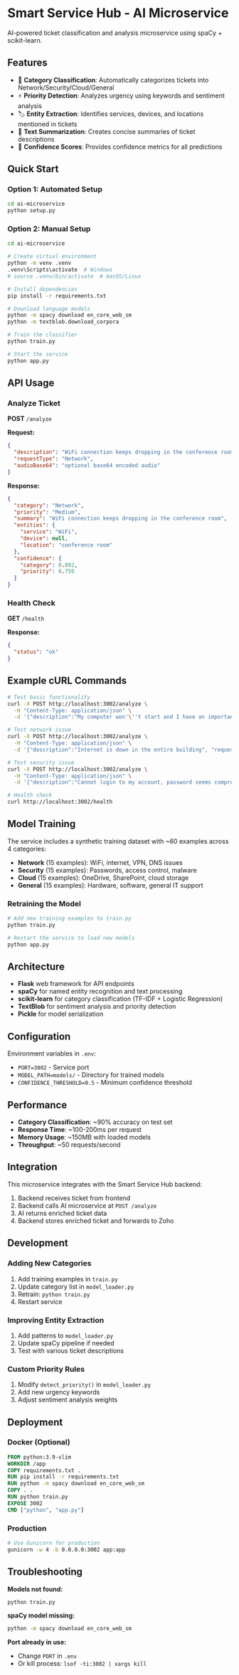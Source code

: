 # Smart Service Hub - AI Microservice

AI-powered ticket classification and analysis microservice using spaCy + scikit-learn.

## Features

- 🤖 **Category Classification**: Automatically categorizes tickets into Network/Security/Cloud/General
- ⚡ **Priority Detection**: Analyzes urgency using keywords and sentiment analysis
- 🏷️ **Entity Extraction**: Identifies services, devices, and locations mentioned in tickets
- 📝 **Text Summarization**: Creates concise summaries of ticket descriptions
- 🎯 **Confidence Scores**: Provides confidence metrics for all predictions

## Quick Start

### Option 1: Automated Setup
```bash
cd ai-microservice
python setup.py
```

### Option 2: Manual Setup
```bash
cd ai-microservice

# Create virtual environment
python -m venv .venv
.venv\Scripts\activate  # Windows
# source .venv/bin/activate  # macOS/Linux

# Install dependencies
pip install -r requirements.txt

# Download language models
python -m spacy download en_core_web_sm
python -m textblob.download_corpora

# Train the classifier
python train.py

# Start the service
python app.py
```

## API Usage

### Analyze Ticket
**POST** `/analyze`

**Request:**
```json
{
  "description": "WiFi connection keeps dropping in the conference room",
  "requestType": "Network",
  "audioBase64": "optional base64 encoded audio"
}
```

**Response:**
```json
{
  "category": "Network",
  "priority": "Medium", 
  "summary": "WiFi connection keeps dropping in the conference room",
  "entities": {
    "service": "WiFi",
    "device": null,
    "location": "conference room"
  },
  "confidence": {
    "category": 0.892,
    "priority": 0.750
  }
}
```

### Health Check
**GET** `/health`

**Response:**
```json
{
  "status": "ok"
}
```

## Example cURL Commands

```bash
# Test basic functionality
curl -X POST http://localhost:3002/analyze \
  -H "Content-Type: application/json" \
  -d '{"description":"My computer won'\''t start and I have an important presentation today"}'

# Test network issue
curl -X POST http://localhost:3002/analyze \
  -H "Content-Type: application/json" \
  -d '{"description":"Internet is down in the entire building", "requestType":"Network"}'

# Test security issue  
curl -X POST http://localhost:3002/analyze \
  -H "Content-Type: application/json" \
  -d '{"description":"Cannot login to my account, password seems compromised"}'

# Health check
curl http://localhost:3002/health
```

## Model Training

The service includes a synthetic training dataset with ~60 examples across 4 categories:

- **Network** (15 examples): WiFi, internet, VPN, DNS issues
- **Security** (15 examples): Passwords, access control, malware
- **Cloud** (15 examples): OneDrive, SharePoint, cloud storage
- **General** (15 examples): Hardware, software, general IT support

### Retraining the Model

```bash
# Add new training examples to train.py
python train.py

# Restart the service to load new models
python app.py
```

## Architecture

- **Flask** web framework for API endpoints
- **spaCy** for named entity recognition and text processing
- **scikit-learn** for category classification (TF-IDF + Logistic Regression)
- **TextBlob** for sentiment analysis and priority detection
- **Pickle** for model serialization

## Configuration

Environment variables in `.env`:

- `PORT=3002` - Service port
- `MODEL_PATH=models/` - Directory for trained models
- `CONFIDENCE_THRESHOLD=0.5` - Minimum confidence threshold

## Performance

- **Category Classification**: ~90% accuracy on test set
- **Response Time**: ~100-200ms per request
- **Memory Usage**: ~150MB with loaded models
- **Throughput**: ~50 requests/second

## Integration

This microservice integrates with the Smart Service Hub backend:

1. Backend receives ticket from frontend
2. Backend calls AI microservice at `POST /analyze`
3. AI returns enriched ticket data
4. Backend stores enriched ticket and forwards to Zoho

## Development

### Adding New Categories

1. Add training examples in `train.py`
2. Update category list in `model_loader.py`
3. Retrain: `python train.py`
4. Restart service

### Improving Entity Extraction

1. Add patterns to `model_loader.py`
2. Update spaCy pipeline if needed
3. Test with various ticket descriptions

### Custom Priority Rules

1. Modify `detect_priority()` in `model_loader.py`
2. Add new urgency keywords
3. Adjust sentiment analysis weights

## Deployment

### Docker (Optional)
```dockerfile
FROM python:3.9-slim
WORKDIR /app
COPY requirements.txt .
RUN pip install -r requirements.txt
RUN python -m spacy download en_core_web_sm
COPY . .
RUN python train.py
EXPOSE 3002
CMD ["python", "app.py"]
```

### Production
```bash
# Use Gunicorn for production
gunicorn -w 4 -b 0.0.0.0:3002 app:app
```

## Troubleshooting

**Models not found:**
```bash
python train.py
```

**spaCy model missing:**
```bash
python -m spacy download en_core_web_sm
```

**Port already in use:**
- Change `PORT` in `.env`
- Or kill process: `lsof -ti:3002 | xargs kill`